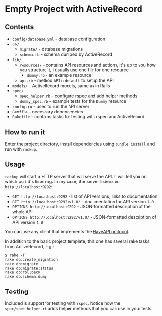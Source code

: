 Empty Project with ActiveRecord
===============================

## Contents
- `config/database.yml` - database configuration
- `db/`
  - `migrate/` - database migrations
  - `schema.rb` - schema dumped by ActiveRecord
- `lib/`
  - `resources/` - contains API resources and actions, it's up to you how you
    structure it, I usually use one file for one resource
    - `dummy.rb` - an example resource
  - `api.rb` - method `API::default` to setup the API
- `models/` - ActiveRecord models, same as in Rails
- `spec/`
  - `spec_helper.rb` - configure rspec and add helper methods
  - `dummy_spec.rb` - example tests for the `Dummy` resource
- `config.ru` - used to run the API server
- `Gemfile` - necessary dependencies
- `Rakefile` - contains tasks for testing with rspec and ActiveRecord

## How to run it
Enter the project directory, install dependencies using `bundle install` and
run with `rackup`.

## Usage
`rackup` will start a HTTP server that will serve the API. It will tell you
on which port it's listening. In my case, the server listens on
`http://localhost:9292`:

- `GET http://localhost:9292` - list of API versions, links to documentation
- `GET http://localhost:9292/v1.0/` - documentation for API version `1.0`
- `OPTIONS http://localhost:9292` - JSON-formatted description of the whole API
- `OPTIONS http://localhost:9292/v1.0/` - JSON-formatted description of API version `1.0`

You can use any client that implements the
[HaveAPI protocol](https://github.com/vpsfreecz/haveapi).

In addition to the basic project template, this one has several rake tasks from
ActiveRecord, e.g.:

    $ rake -T
    rake db:create_migration
    rake db:migrate
    rake db:migrate:status
    rake db:rollback
    rake db:schema:dump

## Testing
Included is support for testing with `rspec`. Notice how the `spec/spec_helper.rb`
adds helper methods that you can use in your tests.
